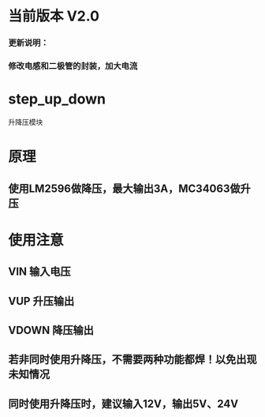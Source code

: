 # 当前版本 V2.0 
### 更新说明：
### 修改电感和二极管的封装，加大电流


# step_up_down
升降压模块

# 原理
## 使用LM2596做降压，最大输出3A，MC34063做升压

# 使用注意
## VIN 输入电压
## VUP 升压输出
## VDOWN 降压输出
## 若非同时使用升降压，不需要两种功能都焊！以免出现未知情况
## 同时使用升降压时，建议输入12V，输出5V、24V


